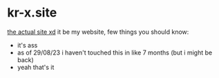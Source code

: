 # kr-x.site
[the actual site xd](https://kriix08.github.io/kr-x.site/)
it be my website, few things you should know:

- it's ass
 - as of 29/08/23 i haven't touched this in like 7 months (but i might be back)
- yeah that's it
